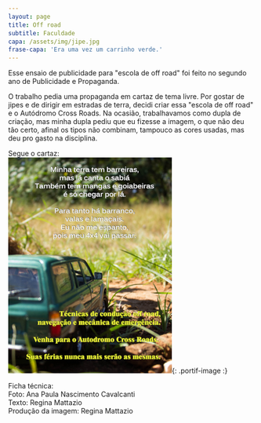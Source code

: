 ```yaml
---
layout: page
title: Off road
subtitle: Faculdade
capa: /assets/img/jipe.jpg
frase-capa: 'Era uma vez um carrinho verde.'
---
```


Esse ensaio de publicidade para "escola de off road" foi feito no segundo ano de Publicidade e Propaganda.

O trabalho pedia uma propaganda em cartaz de tema livre. Por gostar de jipes e de dirigir em estradas de terra, decidi criar essa "escola de off road" e o Autódromo Cross Roads.
Na ocasião, trabalhavamos como dupla de criação, mas minha dupla pediu que eu fizesse a imagem, o que não deu tão certo, afinal os tipos não combinam, tampouco as cores usadas, mas deu pro gasto na disciplina.

Segue o cartaz:  
![tecnicas offroad](/assets/img/offroad.png){: .portif-image :}

Ficha técnica:  
Foto: Ana Paula Nascimento Cavalcanti  
Texto: Regina Mattazio  
Produção da imagem: Regina Mattazio

